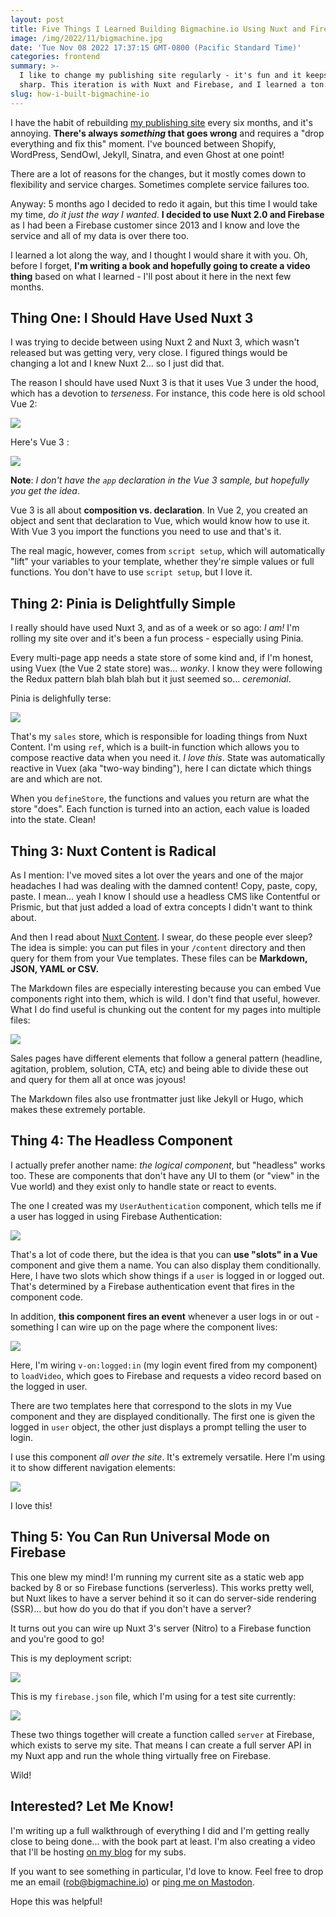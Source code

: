 ```yaml
---
layout: post
title: Five Things I Learned Building Bigmachine.io Using Nuxt and Firebase
image: /img/2022/11/bigmachine.jpg
date: 'Tue Nov 08 2022 17:37:15 GMT-0800 (Pacific Standard Time)'
categories: frontend
summary: >-
  I like to change my publishing site regularly - it's fun and it keeps me
  sharp. This iteration is with Nuxt and Firebase, and I learned a ton.
slug: how-i-built-bigmachine-io
---
```


I have the habit of rebuilding [my publishing site](https://bigmachine.io) every six months, and it's annoying. **There's always _something_ that goes wrong** and requires a "drop everything and fix this" moment. I've bounced between Shopify, WordPress, SendOwl, Jekyll, Sinatra, and even Ghost at one point!

There are a lot of reasons for the changes, but it mostly comes down to flexibility and service charges. Sometimes complete service failures too.

Anyway: 5 months ago I decided to redo it again, but this time I would take my time, _do it just the way I wanted_. **I decided to use Nuxt 2.0 and Firebase** as I had been a Firebase customer since 2013 and I know and love the service and all of my data is over there too.

I learned a lot along the way, and I thought I would share it with you. Oh, before I forget, **I'm writing a book and hopefully going to create a video thing** based on what I learned - I'll post about it here in the next few months.

## Thing One: I Should Have Used Nuxt 3

I was trying to decide between using Nuxt 2 and Nuxt 3, which wasn't released but was getting very, very close. I figured things would be changing a lot and I knew Nuxt 2... so I just did that.

The reason I should have used Nuxt 3 is that it uses Vue 3 under the hood, which has a devotion to _terseness_. For instance, this code here is old school Vue 2:

![](https://blog.bigmachine.io/img/2022/11/bip_931.jpg)

Here's Vue 3 :

![](/2022/11/bip_1137.jpg)

**Note**: _I don't have the `app` declaration in the Vue 3 sample, but hopefully you get the idea_.

Vue 3 is all about **composition vs. declaration**. In Vue 2, you created an object and sent that declaration to Vue, which would know how to use it. With Vue 3 you import the functions you need to use and that's it.

The real magic, however, comes from `script setup`, which will automatically "lift" your variables to your template, whether they're simple values or full functions. You don't have to use `script setup`, but I love it.

## Thing 2: Pinia is Delightfully Simple

I really should have used Nuxt 3, and as of a week or so ago: _I am!_ I'm rolling my site over and it's been a fun process - especially using Pinia.

Every multi-page app needs a state store of some kind and, if I'm honest, using Vuex (the Vue 2 state store) was... _wonky_. I know they were following the Redux pattern blah blah blah but it just seemed so... _ceremonial_.

Pinia is delighfully terse:

![](/2022/11/bip_1138.jpg)

That's my `sales` store, which is responsible for loading things from Nuxt Content. I'm using `ref`, which is a built-in function which allows you to compose reactive data when you need it. _I love this_. State was automatically reactive in Vuex (aka "two-way binding"), here I can dictate which things are and which are not.

When you `defineStore`, the functions and values you return are what the store "does". Each function is turned into an action, each value is loaded into the state. Clean!

## Thing 3: Nuxt Content is Radical

As I mention: I've moved sites a lot over the years and one of the major headaches I had was dealing with the damned content! Copy, paste, copy, paste. I mean... yeah I know I should use a headless CMS like Contentful or Prismic, but that just added a load of extra concepts I didn't want to think about.

And then I read about [Nuxt Content](https:/.nuxtjs.org/). I swear, do these people ever sleep? The idea is simple: you can put files in your `/content` directory and then query for them from your Vue templates. These files can be **Markdown, JSON, YAML or CSV.** 

The Markdown files are especially interesting because you can embed Vue components right into them, which is wild. I don't find that useful, however. What I do find useful is chunking out the content for my pages into multiple files:

![](/2022/11/bip_1139.jpg)

Sales pages have different elements that follow a general pattern (headline, agitation, problem, solution, CTA, etc) and being able to divide these out and query for them all at once was joyous!

The Markdown files also use frontmatter just like Jekyll or Hugo, which makes these extremely portable.

## Thing 4: The Headless Component

I actually prefer another name: _the logical component_, but "headless" works too. These are components that don't have any UI to them (or "view" in the Vue world) and they exist only to handle state or react to events.

The one I created was my `UserAuthentication` component, which tells me if a user has logged in using Firebase Authentication:

![](/2022/11/bip_1097.jpg)

That's a lot of code there, but the idea is that you can **use "slots" in a Vue** component and give them a name. You can also display them conditionally. Here, I have two slots which show things if a `user` is logged in or logged out. That's determined by a Firebase authentication event that fires in the component code.

In addition, **this component fires an event** whenever a user logs in or out - something I can wire up on the page where the component lives:

![](/2022/11/bip_1140.jpg)

Here, I'm wiring `v-on:logged:in` (my login event fired from my component) to `loadVideo`, which goes to Firebase and requests a video record based on the logged in user.

There are two templates here that correspond to the slots in my Vue component and they are displayed conditionally. The first one is given the logged in `user` object, the other just displays a prompt telling the user to login.

I use this component _all over the site_. It's extremely versatile. Here I'm using it to show different navigation elements:

![](/2022/11/image-1.png)

I love this!

## Thing 5: You Can Run Universal Mode on Firebase

This one blew my mind! I'm running my current site as a static web app backed by 8 or so Firebase functions (serverless). This works pretty well, but Nuxt likes to have a server behind it so it can do server-side rendering (SSR)... but how do you do that if you don't have a server?

It turns out you can wire up Nuxt 3's server (Nitro) to a Firebase function and you're good to go!

This is my deployment script:

![](/2022/11/image-2.png)

This is my `firebase.json` file, which I'm using for a test site currently:

![](/2022/11/image-3.png)

These two things together will create a function called `server` at Firebase, which exists to serve my site. That means I can create a full server API in my Nuxt app and run the whole thing virtually free on Firebase.

Wild!

## Interested? Let Me Know!

I'm writing up a full walkthrough of everything I did and I'm getting really close to being done... with the book part at least. I'm also creating a video that I'll be hosting [on my blog](%5F%5FGHOST%5FURL%5F%5F/) for my subs.

If you want to see something in particular, I'd love to know. Feel free to drop me an email (rob@bigmachine.io) or [ping me on Mastodon](https://mastodon.social/@robconery).

Hope this was helpful! 
